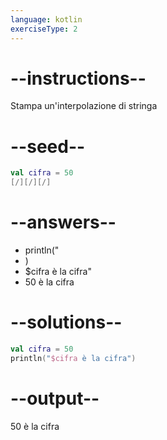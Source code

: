 ```yaml
---
language: kotlin
exerciseType: 2
---
```


# --instructions--

Stampa un'interpolazione di stringa

# --seed--

```kotlin
val cifra = 50
[/][/][/]
```

# --answers--

- println("
- )
- $cifra è la cifra"
- 50 è la cifra

# --solutions--

```kotlin
val cifra = 50
println("$cifra è la cifra")
```

# --output--

50 è la cifra
